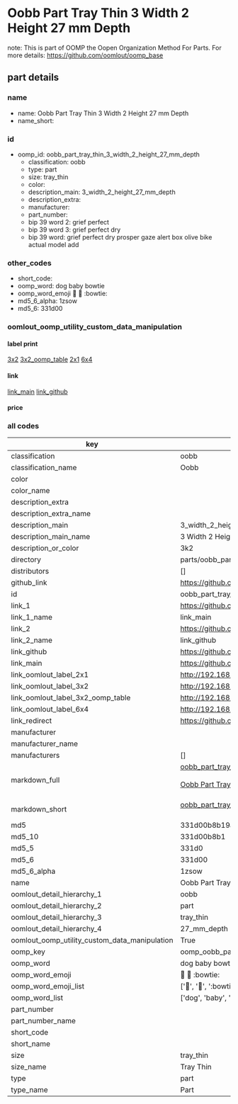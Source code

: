 # Oobb Part Tray Thin 3 Width 2 Height 27 mm Depth  

note: This is part of OOMP the Oopen Organization Method For Parts. For more details: https://github.com/oomlout/oomp_base

##  part details
  







### name
* name: Oobb Part Tray Thin 3 Width 2 Height 27 mm Depth
* name_short: 
### id
* oomp_id: oobb_part_tray_thin_3_width_2_height_27_mm_depth
  * classification: oobb
  * type: part
  * size: tray_thin
  * color: 
  * description_main: 3_width_2_height_27_mm_depth
  * description_extra: 
  * manufacturer: 
  * part_number: 
  * bip 39 word 2: grief perfect
  * bip 39 word 3: grief perfect dry
  * bip 39 word: grief perfect dry prosper gaze alert box olive bike actual model add

### other_codes
* short_code: 
* oomp_word: dog baby bowtie
* oomp_word_emoji :dog: :baby: :bowtie:
* md5_6_alpha: 1zsow
* md5_6: 331d00






### oomlout_oomp_utility_custom_data_manipulation
#### label print
[3x2](http://192.168.1.245:1112/?label=oomp%201zsow)
[3x2_oomp_table](http://192.168.1.108:1112/?label=oomp%201zsow)
[2x1](http://192.168.1.242:1112/?label=oomp%201zsow)
[6x4](http://192.168.1.55:1112/?label=oomp%201zsow)    

#### link

[link_main](https://github.com/oomlout/oomlout_oomp_version_1_messy/tree/main/parts/oobb_part_tray_thin_3_width_2_height_27_mm_depth) [link_github](https://github.com/oomlout/oomlout_oomp_version_1_messy/tree/main/parts/oobb_part_tray_thin_3_width_2_height_27_mm_depth)                             

#### price







### all codes 
| key | value |  
| --- | --- |  
| classification | oobb |  
| classification_name | Oobb |  
| color |  |  
| color_name |  |  
| description_extra |  |  
| description_extra_name |  |  
| description_main | 3_width_2_height_27_mm_depth |  
| description_main_name | 3 Width 2 Height 27 mm Depth |  
| description_or_color | 3k2 |  
| directory | parts/oobb_part_tray_thin_3_width_2_height_27_mm_depth |  
| distributors | [] |  
| github_link | https://github.com/oomlout/oomlout_oomp_part_src/tree/main/parts/oobb_part_tray_thin_3_width_2_height_27_mm_depth |  
| id | oobb_part_tray_thin_3_width_2_height_27_mm_depth |  
| link_1 | https://github.com/oomlout/oomlout_oomp_version_1_messy/tree/main/parts/oobb_part_tray_thin_3_width_2_height_27_mm_depth |  
| link_1_name | link_main |  
| link_2 | https://github.com/oomlout/oomlout_oomp_version_1_messy/tree/main/parts/oobb_part_tray_thin_3_width_2_height_27_mm_depth |  
| link_2_name | link_github |  
| link_github | https://github.com/oomlout/oomlout_oomp_version_1_messy/tree/main/parts/oobb_part_tray_thin_3_width_2_height_27_mm_depth |  
| link_main | https://github.com/oomlout/oomlout_oomp_version_1_messy/tree/main/parts/oobb_part_tray_thin_3_width_2_height_27_mm_depth |  
| link_oomlout_label_2x1 | http://192.168.1.242:1112/?label=oomp%201zsow |  
| link_oomlout_label_3x2 | http://192.168.1.245:1112/?label=oomp%201zsow |  
| link_oomlout_label_3x2_oomp_table | http://192.168.1.108:1112/?label=oomp%201zsow |  
| link_oomlout_label_6x4 | http://192.168.1.55:1112/?label=oomp%201zsow |  
| link_redirect | https://github.com/oomlout/oomlout_oomp_version_1_messy/tree/main/parts/oobb_part_tray_thin_3_width_2_height_27_mm_depth |  
| manufacturer |  |  
| manufacturer_name |  |  
| manufacturers | [] |  
| markdown_full | [oobb_part_tray_thin_3_width_2_height_27_mm_depth](none)<br>[](none)<br>[Oobb Part Tray Thin 3 Width 2 Height 27 Mm Depth](none)<br><br> |  
| markdown_short | [oobb_part_tray_thin_3_width_2_height_27_mm_depth](none)<br><br> |  
| md5 | 331d00b8b19a235018b05ac88768c334 |  
| md5_10 | 331d00b8b1 |  
| md5_5 | 331d0 |  
| md5_6 | 331d00 |  
| md5_6_alpha | 1zsow |  
| name | Oobb Part Tray Thin 3 Width 2 Height 27 mm Depth |  
| oomlout_detail_hierarchy_1 | oobb |  
| oomlout_detail_hierarchy_2 | part |  
| oomlout_detail_hierarchy_3 | tray_thin |  
| oomlout_detail_hierarchy_4 | 27_mm_depth |  
| oomlout_oomp_utility_custom_data_manipulation | True |  
| oomp_key | oomp_oobb_part_tray_thin_3_width_2_height_27_mm_depth |  
| oomp_word | dog baby bowtie |  
| oomp_word_emoji | :dog: :baby: :bowtie: |  
| oomp_word_emoji_list | [':dog:', ':baby:', ':bowtie:'] |  
| oomp_word_list | ['dog', 'baby', 'bowtie'] |  
| part_number |  |  
| part_number_name |  |  
| short_code |  |  
| short_name |  |  
| size | tray_thin |  
| size_name | Tray Thin |  
| type | part |  
| type_name | Part |  
